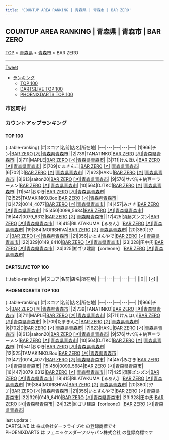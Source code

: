 ```yaml
---
title: 'COUNTUP AREA RANKING | 青森県 | 青森市 | BAR ZERO'
---
```

## COUNTUP AREA RANKING | 青森県 | 青森市 | BAR ZERO

[TOP](/darts/rank/) > [青森県](/darts/rank/青森県/) > [青森市](/darts/rank/青森県/青森市/) > BAR ZERO

___

<a href="https://twitter.com/share?ref_src=twsrc%5Etfw" data-text="COUNTUP AREA RANKING | 青森県青森市BAR ZERO" class="twitter-share-button" data-hashtags="DARTSLIVE,PHOENIXDARTS,darts,ダーツ" data-show-count="false">Tweet</a>

* [ランキング](#カウントアップランキング)
    * [TOP 100](#top-100)
    * [DARTSLIVE TOP 100](#dartslive-top-100)
    * [PHOENIXDARTS TOP 100](#phoenixdarts-top-100)

### 市区町村

<ul>

</ul>

### カウントアップランキング

#### TOP 100



{:.table-ranking}
|#|スコア|名前|店名|所在地|
|---|---|---|---|---|
|1|966|<span class="rank-name-pd">チン</span>|<a href="/darts/rank/shops/66043.html">BAR ZERO</a> <a href="https://vs.phoenixdarts.com/jp/shop/shopDetailInfo/s_66043?s_seq=66043">[↗]</a>|<a href="/darts/rank/青森県/青森市">青森県青森市</a>|
|2|739|<span class="rank-name-pd">TANATINKO</span>|<a href="/darts/rank/shops/66043.html">BAR ZERO</a> <a href="https://vs.phoenixdarts.com/jp/shop/shopDetailInfo/s_66043?s_seq=66043">[↗]</a>|<a href="/darts/rank/青森県/青森市">青森県青森市</a>|
|3|711|<span class="rank-name-pd">MAPLE</span>|<a href="/darts/rank/shops/66043.html">BAR ZERO</a> <a href="https://vs.phoenixdarts.com/jp/shop/shopDetailInfo/s_66043?s_seq=66043">[↗]</a>|<a href="/darts/rank/青森県/青森市">青森県青森市</a>|
|3|711|<span class="rank-name-pd">けんほい</span>|<a href="/darts/rank/shops/66043.html">BAR ZERO</a> <a href="https://vs.phoenixdarts.com/jp/shop/shopDetailInfo/s_66043?s_seq=66043">[↗]</a>|<a href="/darts/rank/青森県/青森市">青森県青森市</a>|
|5|709|<span class="rank-name-pd">たまきんこ</span>|<a href="/darts/rank/shops/66043.html">BAR ZERO</a> <a href="https://vs.phoenixdarts.com/jp/shop/shopDetailInfo/s_66043?s_seq=66043">[↗]</a>|<a href="/darts/rank/青森県/青森市">青森県青森市</a>|
|6|702|<span class="rank-name-pd">D</span>|<a href="/darts/rank/shops/66043.html">BAR ZERO</a> <a href="https://vs.phoenixdarts.com/jp/shop/shopDetailInfo/s_66043?s_seq=66043">[↗]</a>|<a href="/darts/rank/青森県/青森市">青森県青森市</a>|
|7|623|<span class="rank-name-pd">HAKU</span>|<a href="/darts/rank/shops/66043.html">BAR ZERO</a> <a href="https://vs.phoenixdarts.com/jp/shop/shopDetailInfo/s_66043?s_seq=66043">[↗]</a>|<a href="/darts/rank/青森県/青森市">青森県青森市</a>|
|8|613|<span class="rank-name-pd">saiton20</span>|<a href="/darts/rank/shops/66043.html">BAR ZERO</a> <a href="https://vs.phoenixdarts.com/jp/shop/shopDetailInfo/s_66043?s_seq=66043">[↗]</a>|<a href="/darts/rank/青森県/青森市">青森県青森市</a>|
|9|576|<span class="rank-name-pd">サバ缶＋納豆＝ラーメン</span>|<a href="/darts/rank/shops/66043.html">BAR ZERO</a> <a href="https://vs.phoenixdarts.com/jp/shop/shopDetailInfo/s_66043?s_seq=66043">[↗]</a>|<a href="/darts/rank/青森県/青森市">青森県青森市</a>|
|10|564|<span class="rank-name-pd">DJTKC</span>|<a href="/darts/rank/shops/66043.html">BAR ZERO</a> <a href="https://vs.phoenixdarts.com/jp/shop/shopDetailInfo/s_66043?s_seq=66043">[↗]</a>|<a href="/darts/rank/青森県/青森市">青森県青森市</a>|
|11|541|<span class="rank-name-pd">おゆき</span>|<a href="/darts/rank/shops/66043.html">BAR ZERO</a> <a href="https://vs.phoenixdarts.com/jp/shop/shopDetailInfo/s_66043?s_seq=66043">[↗]</a>|<a href="/darts/rank/青森県/青森市">青森県青森市</a>|
|12|525|<span class="rank-name-pd">TAMAKINKO.Boo</span>|<a href="/darts/rank/shops/66043.html">BAR ZERO</a> <a href="https://vs.phoenixdarts.com/jp/shop/shopDetailInfo/s_66043?s_seq=66043">[↗]</a>|<a href="/darts/rank/青森県/青森市">青森県青森市</a>|
|13|472|<span class="rank-name-pd">0014_4077</span>|<a href="/darts/rank/shops/66043.html">BAR ZERO</a> <a href="https://vs.phoenixdarts.com/jp/shop/shopDetailInfo/s_66043?s_seq=66043">[↗]</a>|<a href="/darts/rank/青森県/青森市">青森県青森市</a>|
|14|457|<span class="rank-name-pd">みさき</span>|<a href="/darts/rank/shops/66043.html">BAR ZERO</a> <a href="https://vs.phoenixdarts.com/jp/shop/shopDetailInfo/s_66043?s_seq=66043">[↗]</a>|<a href="/darts/rank/青森県/青森市">青森県青森市</a>|
|15|450|<span class="rank-name-pd">0099_5684</span>|<a href="/darts/rank/shops/66043.html">BAR ZERO</a> <a href="https://vs.phoenixdarts.com/jp/shop/shopDetailInfo/s_66043?s_seq=66043">[↗]</a>|<a href="/darts/rank/青森県/青森市">青森県青森市</a>|
|16|447|<span class="rank-name-pd">0079_6312</span>|<a href="/darts/rank/shops/66043.html">BAR ZERO</a> <a href="https://vs.phoenixdarts.com/jp/shop/shopDetailInfo/s_66043?s_seq=66043">[↗]</a>|<a href="/darts/rank/青森県/青森市">青森県青森市</a>|
|17|425|<span class="rank-name-pd">須藤ズンズン</span>|<a href="/darts/rank/shops/66043.html">BAR ZERO</a> <a href="https://vs.phoenixdarts.com/jp/shop/shopDetailInfo/s_66043?s_seq=66043">[↗]</a>|<a href="/darts/rank/青森県/青森市">青森県青森市</a>|
|18|415|<span class="rank-name-pd">RILATAKUMA【るあん】</span>|<a href="/darts/rank/shops/66043.html">BAR ZERO</a> <a href="https://vs.phoenixdarts.com/jp/shop/shopDetailInfo/s_66043?s_seq=66043">[↗]</a>|<a href="/darts/rank/青森県/青森市">青森県青森市</a>|
|19|384|<span class="rank-name-pd">MORISHIVA</span>|<a href="/darts/rank/shops/66043.html">BAR ZERO</a> <a href="https://vs.phoenixdarts.com/jp/shop/shopDetailInfo/s_66043?s_seq=66043">[↗]</a>|<a href="/darts/rank/青森県/青森市">青森県青森市</a>|
|20|380|<span class="rank-name-pd">ｹﾂｱｺﾞ</span>|<a href="/darts/rank/shops/66043.html">BAR ZERO</a> <a href="https://vs.phoenixdarts.com/jp/shop/shopDetailInfo/s_66043?s_seq=66043">[↗]</a>|<a href="/darts/rank/青森県/青森市">青森県青森市</a>|
|21|356|<span class="rank-name-pd">いとすんやで</span>|<a href="/darts/rank/shops/66043.html">BAR ZERO</a> <a href="https://vs.phoenixdarts.com/jp/shop/shopDetailInfo/s_66043?s_seq=66043">[↗]</a>|<a href="/darts/rank/青森県/青森市">青森県青森市</a>|
|22|329|<span class="rank-name-pd">0149_8410</span>|<a href="/darts/rank/shops/66043.html">BAR ZERO</a> <a href="https://vs.phoenixdarts.com/jp/shop/shopDetailInfo/s_66043?s_seq=66043">[↗]</a>|<a href="/darts/rank/青森県/青森市">青森県青森市</a>|
|23|328|<span class="rank-name-pd">田中氏</span>|<a href="/darts/rank/shops/66043.html">BAR ZERO</a> <a href="https://vs.phoenixdarts.com/jp/shop/shopDetailInfo/s_66043?s_seq=66043">[↗]</a>|<a href="/darts/rank/青森県/青森市">青森県青森市</a>|
|24|325|<span class="rank-name-pd">㈲ゴリ建設【corleone】</span>|<a href="/darts/rank/shops/66043.html">BAR ZERO</a> <a href="https://vs.phoenixdarts.com/jp/shop/shopDetailInfo/s_66043?s_seq=66043">[↗]</a>|<a href="/darts/rank/青森県/青森市">青森県青森市</a>|


#### DARTSLIVE TOP 100



{:.table-ranking}
|#|スコア|名前|店名|所在地|
|---|---|---|---|---|
||0|<span class="rank-name-dl"> </span>|<a href="/darts/rank/shops/.html"></a> <a href="">[↗]</a>|<a href="/darts/rank//"></a>|


#### PHOENIXDARTS TOP 100



{:.table-ranking}
|#|スコア|名前|店名|所在地|
|---|---|---|---|---|
|1|966|<span class="rank-name-pd">チン</span>|<a href="/darts/rank/shops/66043.html">BAR ZERO</a> <a href="https://vs.phoenixdarts.com/jp/shop/shopDetailInfo/s_66043?s_seq=66043">[↗]</a>|<a href="/darts/rank/青森県/青森市">青森県青森市</a>|
|2|739|<span class="rank-name-pd">TANATINKO</span>|<a href="/darts/rank/shops/66043.html">BAR ZERO</a> <a href="https://vs.phoenixdarts.com/jp/shop/shopDetailInfo/s_66043?s_seq=66043">[↗]</a>|<a href="/darts/rank/青森県/青森市">青森県青森市</a>|
|3|711|<span class="rank-name-pd">MAPLE</span>|<a href="/darts/rank/shops/66043.html">BAR ZERO</a> <a href="https://vs.phoenixdarts.com/jp/shop/shopDetailInfo/s_66043?s_seq=66043">[↗]</a>|<a href="/darts/rank/青森県/青森市">青森県青森市</a>|
|3|711|<span class="rank-name-pd">けんほい</span>|<a href="/darts/rank/shops/66043.html">BAR ZERO</a> <a href="https://vs.phoenixdarts.com/jp/shop/shopDetailInfo/s_66043?s_seq=66043">[↗]</a>|<a href="/darts/rank/青森県/青森市">青森県青森市</a>|
|5|709|<span class="rank-name-pd">たまきんこ</span>|<a href="/darts/rank/shops/66043.html">BAR ZERO</a> <a href="https://vs.phoenixdarts.com/jp/shop/shopDetailInfo/s_66043?s_seq=66043">[↗]</a>|<a href="/darts/rank/青森県/青森市">青森県青森市</a>|
|6|702|<span class="rank-name-pd">D</span>|<a href="/darts/rank/shops/66043.html">BAR ZERO</a> <a href="https://vs.phoenixdarts.com/jp/shop/shopDetailInfo/s_66043?s_seq=66043">[↗]</a>|<a href="/darts/rank/青森県/青森市">青森県青森市</a>|
|7|623|<span class="rank-name-pd">HAKU</span>|<a href="/darts/rank/shops/66043.html">BAR ZERO</a> <a href="https://vs.phoenixdarts.com/jp/shop/shopDetailInfo/s_66043?s_seq=66043">[↗]</a>|<a href="/darts/rank/青森県/青森市">青森県青森市</a>|
|8|613|<span class="rank-name-pd">saiton20</span>|<a href="/darts/rank/shops/66043.html">BAR ZERO</a> <a href="https://vs.phoenixdarts.com/jp/shop/shopDetailInfo/s_66043?s_seq=66043">[↗]</a>|<a href="/darts/rank/青森県/青森市">青森県青森市</a>|
|9|576|<span class="rank-name-pd">サバ缶＋納豆＝ラーメン</span>|<a href="/darts/rank/shops/66043.html">BAR ZERO</a> <a href="https://vs.phoenixdarts.com/jp/shop/shopDetailInfo/s_66043?s_seq=66043">[↗]</a>|<a href="/darts/rank/青森県/青森市">青森県青森市</a>|
|10|564|<span class="rank-name-pd">DJTKC</span>|<a href="/darts/rank/shops/66043.html">BAR ZERO</a> <a href="https://vs.phoenixdarts.com/jp/shop/shopDetailInfo/s_66043?s_seq=66043">[↗]</a>|<a href="/darts/rank/青森県/青森市">青森県青森市</a>|
|11|541|<span class="rank-name-pd">おゆき</span>|<a href="/darts/rank/shops/66043.html">BAR ZERO</a> <a href="https://vs.phoenixdarts.com/jp/shop/shopDetailInfo/s_66043?s_seq=66043">[↗]</a>|<a href="/darts/rank/青森県/青森市">青森県青森市</a>|
|12|525|<span class="rank-name-pd">TAMAKINKO.Boo</span>|<a href="/darts/rank/shops/66043.html">BAR ZERO</a> <a href="https://vs.phoenixdarts.com/jp/shop/shopDetailInfo/s_66043?s_seq=66043">[↗]</a>|<a href="/darts/rank/青森県/青森市">青森県青森市</a>|
|13|472|<span class="rank-name-pd">0014_4077</span>|<a href="/darts/rank/shops/66043.html">BAR ZERO</a> <a href="https://vs.phoenixdarts.com/jp/shop/shopDetailInfo/s_66043?s_seq=66043">[↗]</a>|<a href="/darts/rank/青森県/青森市">青森県青森市</a>|
|14|457|<span class="rank-name-pd">みさき</span>|<a href="/darts/rank/shops/66043.html">BAR ZERO</a> <a href="https://vs.phoenixdarts.com/jp/shop/shopDetailInfo/s_66043?s_seq=66043">[↗]</a>|<a href="/darts/rank/青森県/青森市">青森県青森市</a>|
|15|450|<span class="rank-name-pd">0099_5684</span>|<a href="/darts/rank/shops/66043.html">BAR ZERO</a> <a href="https://vs.phoenixdarts.com/jp/shop/shopDetailInfo/s_66043?s_seq=66043">[↗]</a>|<a href="/darts/rank/青森県/青森市">青森県青森市</a>|
|16|447|<span class="rank-name-pd">0079_6312</span>|<a href="/darts/rank/shops/66043.html">BAR ZERO</a> <a href="https://vs.phoenixdarts.com/jp/shop/shopDetailInfo/s_66043?s_seq=66043">[↗]</a>|<a href="/darts/rank/青森県/青森市">青森県青森市</a>|
|17|425|<span class="rank-name-pd">須藤ズンズン</span>|<a href="/darts/rank/shops/66043.html">BAR ZERO</a> <a href="https://vs.phoenixdarts.com/jp/shop/shopDetailInfo/s_66043?s_seq=66043">[↗]</a>|<a href="/darts/rank/青森県/青森市">青森県青森市</a>|
|18|415|<span class="rank-name-pd">RILATAKUMA【るあん】</span>|<a href="/darts/rank/shops/66043.html">BAR ZERO</a> <a href="https://vs.phoenixdarts.com/jp/shop/shopDetailInfo/s_66043?s_seq=66043">[↗]</a>|<a href="/darts/rank/青森県/青森市">青森県青森市</a>|
|19|384|<span class="rank-name-pd">MORISHIVA</span>|<a href="/darts/rank/shops/66043.html">BAR ZERO</a> <a href="https://vs.phoenixdarts.com/jp/shop/shopDetailInfo/s_66043?s_seq=66043">[↗]</a>|<a href="/darts/rank/青森県/青森市">青森県青森市</a>|
|20|380|<span class="rank-name-pd">ｹﾂｱｺﾞ</span>|<a href="/darts/rank/shops/66043.html">BAR ZERO</a> <a href="https://vs.phoenixdarts.com/jp/shop/shopDetailInfo/s_66043?s_seq=66043">[↗]</a>|<a href="/darts/rank/青森県/青森市">青森県青森市</a>|
|21|356|<span class="rank-name-pd">いとすんやで</span>|<a href="/darts/rank/shops/66043.html">BAR ZERO</a> <a href="https://vs.phoenixdarts.com/jp/shop/shopDetailInfo/s_66043?s_seq=66043">[↗]</a>|<a href="/darts/rank/青森県/青森市">青森県青森市</a>|
|22|329|<span class="rank-name-pd">0149_8410</span>|<a href="/darts/rank/shops/66043.html">BAR ZERO</a> <a href="https://vs.phoenixdarts.com/jp/shop/shopDetailInfo/s_66043?s_seq=66043">[↗]</a>|<a href="/darts/rank/青森県/青森市">青森県青森市</a>|
|23|328|<span class="rank-name-pd">田中氏</span>|<a href="/darts/rank/shops/66043.html">BAR ZERO</a> <a href="https://vs.phoenixdarts.com/jp/shop/shopDetailInfo/s_66043?s_seq=66043">[↗]</a>|<a href="/darts/rank/青森県/青森市">青森県青森市</a>|
|24|325|<span class="rank-name-pd">㈲ゴリ建設【corleone】</span>|<a href="/darts/rank/shops/66043.html">BAR ZERO</a> <a href="https://vs.phoenixdarts.com/jp/shop/shopDetailInfo/s_66043?s_seq=66043">[↗]</a>|<a href="/darts/rank/青森県/青森市">青森県青森市</a>|


<div class="footer border-top border-gray-light mt-5 pt-3 text-right text-gray">
    last update : <span style="font-weight: italic" id="foot_last_modified"></span><br />
    DARTSLIVE は 株式会社ダーツライブ社 の登録商標です<br />
    PHOENIXDARTS は フェニックスダーツジャパン株式会社 の登録商標です<br />
</div>

<script src="https://cdnjs.cloudflare.com/ajax/libs/jquery.tablesorter/2.31.3/js/jquery.tablesorter.min.js" integrity="sha512-qzgd5cYSZcosqpzpn7zF2ZId8f/8CHmFKZ8j7mU4OUXTNRd5g+ZHBPsgKEwoqxCtdQvExE5LprwwPAgoicguNg==" crossorigin="anonymous" referrerpolicy="no-referrer"></script>
<link rel="stylesheet" href="https://cdnjs.cloudflare.com/ajax/libs/jquery.tablesorter/2.31.3/css/theme.default.min.css" integrity="sha512-wghhOJkjQX0Lh3NSWvNKeZ0ZpNn+SPVXX1Qyc9OCaogADktxrBiBdKGDoqVUOyhStvMBmJQ8ZdMHiR3wuEq8+w==" crossorigin="anonymous" referrerpolicy="no-referrer" />
<script>
$(function() {
    $(".table-ranking").tablesorter({sortList:[[0, 0]]});
    $("#foot_last_modified").text(formatDate(new Date(document.lastModified), 'yyyy-MM-dd HH:mm:ss'));
});
</script>

<script async src="https://platform.twitter.com/widgets.js" charset="utf-8"></script>